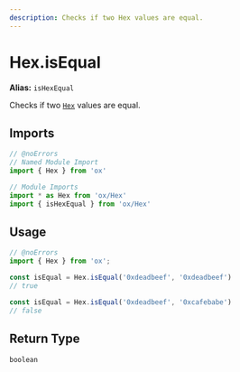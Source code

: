 ```yaml
---
description: Checks if two Hex values are equal.
---
```


# Hex.isEqual 

**Alias:** `isHexEqual`

Checks if two [`Hex`](/api/hex) values are equal.

## Imports

```ts twoslash
// @noErrors
// Named Module Import 
import { Hex } from 'ox'

// Module Imports
import * as Hex from 'ox/Hex'
import { isHexEqual } from 'ox/Hex'
```

## Usage

```ts twoslash
// @noErrors
import { Hex } from 'ox';

const isEqual = Hex.isEqual('0xdeadbeef', '0xdeadbeef')
// true

const isEqual = Hex.isEqual('0xdeadbeef', '0xcafebabe')
// false
```

## Return Type

`boolean`

